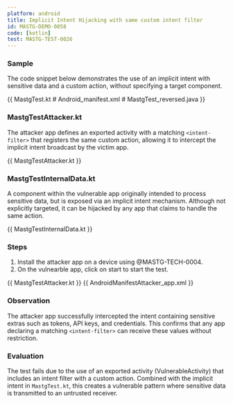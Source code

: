 ```yaml
---
platform: android
title: Implicit Intent Hijacking with same custom intent filter
id: MASTG-DEMO-0058
code: [kotlin]
test: MASTG-TEST-0026
---
```


### Sample

The code snippet below demonstrates the use of an implicit intent with sensitive data and a custom action, without specifying a target component.

{{ MastgTest.kt # Android_manifest.xml # MastgTest_reversed.java }}

### MastgTestAttacker.kt

The attacker app defines an exported activity with a matching `<intent-filter>` that registers the same custom action, allowing it to intercept the implicit intent broadcast by the victim app.

{{ MastgTestAttacker.kt }}

### MastgTestInternalData.kt

A component within the vulnerable app originally intended to process sensitive data, but is exposed via an implicit intent mechanism. Although not explicitly targeted, it can be hijacked by any app that claims to handle the same action.

{{ MastgTestInternalData.kt }}

### Steps

1. Install the attacker app on a device using @MASTG-TECH-0004.
2. On the vulnearble app, click on start to start the test.

{{ MastgTestAttacker.kt }}
{{ AndroidManifestAttacker_app.xml }}

### Observation

The attacker app successfully intercepted the intent containing sensitive extras such as tokens, API keys, and credentials. This confirms that any app declaring a matching `<intent-filter>` can receive these values without restriction.

### Evaluation

The test fails due to the use of an exported activity (VulnerableActivity) that includes an intent filter with a custom action. Combined with the implicit intent in `MastgTest.kt`, this creates a vulnerable pattern where sensitive data is transmitted to an untrusted receiver.
